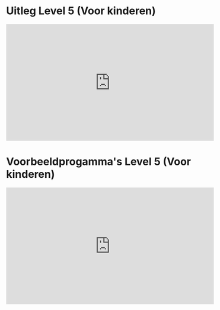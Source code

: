 # Uitleg Level 5 (Voor kinderen)

<iframe width="560" height="315" src="https://www.youtube.com/embed/JZuqXNgxTBw" frameborder="0" allow="accelerometer; autoplay; encrypted-media; gyroscope; picture-in-picture" allowfullscreen></iframe>

# Voorbeeldprogamma's Level 5 (Voor kinderen)

<iframe width="560" height="315" src="https://www.youtube.com/embed/njGhZBimd_Q" frameborder="0" allow="accelerometer; autoplay; encrypted-media; gyroscope; picture-in-picture" allowfullscreen></iframe>


